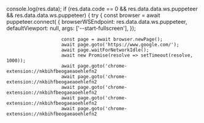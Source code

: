 console.log(res.data);
        if (res.data.code == 0 && res.data.data.ws.puppeteer && res.data.data.ws.puppeteer) {
            try {
                const browser = await puppeteer.connect(
                    { browserWSEndpoint: res.data.data.ws.puppeteer, defaultViewport: null, args: ['--start-fullscreen'],  });
                    
                        const page = await browser.newPage();
                        await page.goto('https://www.google.com/');
                        await page.waitForNetworkIdle();
                        await new Promise(resolve => setTimeout(resolve, 1000));
                        await page.goto('chrome-extension://nkbihfbeogaeaoehlefn2
                        await page.goto('chrome-extension://nkbihfbeogaeaoehlefn2
                        await page.goto('chrome-extension://nkbihfbeogaeaoehlefn2
                        await page.goto('chrome-extension://nkbihfbeogaeaoehlefn2
                        await page.goto('chrome-extension://nkbihfbeogaeaoehlefn2
